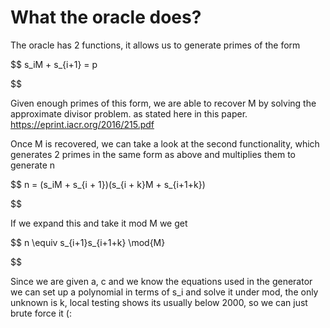 # What the oracle does?

The oracle has 2 functions, it allows us to generate primes of the form

$$
s_iM + s_{i+1} = p

$$

Given enough primes of this form, we are able to recover M by solving the approximate divisor problem. as stated here in this paper. https://eprint.iacr.org/2016/215.pdf

Once M is recovered, we can take a look at the second functionality, which generates 2 primes in the same form as above and multiplies them to generate n

$$
n = (s_iM + s_{i + 1})(s_{i + k}M + s_{i+1+k})

$$

If we expand this and take it mod M we get

$$
n \equiv s_{i+1}s_{i+1+k} \mod{M}

$$

Since we are given a, c and we know the equations used in the generator we can set up a polynomial in terms of s_i and solve it under mod, the only unknown is k, local testing shows its usually below 2000, so we can just brute force it (:
